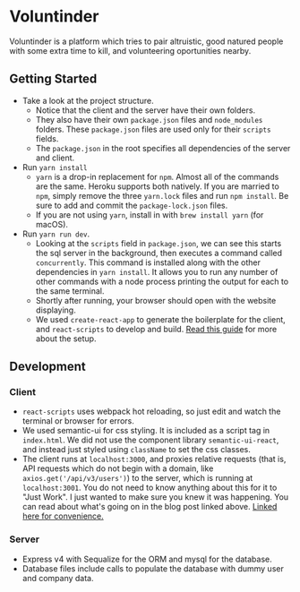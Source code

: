# Voluntinder

Voluntinder is a platform which tries to pair altruistic, good natured people with some extra time to kill, and volunteering oportunities nearby.

## Getting Started

* Take a look at the project structure.
  * Notice that the client and the server have their own folders.
  * They also have their own `package.json` files and `node_modules` folders. These `package.json` files are used only for their `scripts` fields.
  * The `package.json` in the root specifies all dependencies of the server and client.
* Run `yarn install`
  * `yarn` is a drop-in replacement for `npm`. Almost all of the commands are the same. Heroku supports both natively. If you are married to `npm`, simply remove the three `yarn.lock` files and run `npm install`. Be sure to add and commit the `package-lock.json` files.
  * If you are not using `yarn`, install in with `brew install yarn` (for macOS).
* Run `yarn run dev`.
  * Looking at the `scripts` field in `package.json`, we can see this starts the sql server in the background, then executes a command called `concurrently`. This command is installed along with the other dependencies in `yarn install`. It allows you to run any number of other commands with a node process printing the output for each to the same terminal.
  * Shortly after running, your browser should open with the website displaying.
  * We used `create-react-app` to generate the boilerplate for the client, and `react-scripts` to develop and build. [Read this guide](https://www.fullstackreact.com/articles/using-create-react-app-with-a-server/) for more about the setup.

## Development

### Client

* `react-scripts` uses webpack hot reloading, so just edit and watch the terminal or browser for errors.
* We used semantic-ui for css styling. It is included as a script tag in `index.html`. We did not use the component library `semantic-ui-react`, and instead just styled using `className` to set the css classes.
* The client runs at `localhost:3000`, and proxies relative requests (that is, API requests which do not begin with a domain, like `axios.get('/api/v3/users')`) to the server, which is running at `localhost:3001`. You do not need to know anything about this for it to "Just Work". I just wanted to make sure you knew it was happening. You can read about what's going on in the blog post linked above. [Linked here for convenience.](https://www.fullstackreact.com/articles/using-create-react-app-with-a-server/)
### Server

* Express v4 with Sequalize for the ORM and mysql for the database.
* Database files include calls to populate the database with dummy user and company data.
